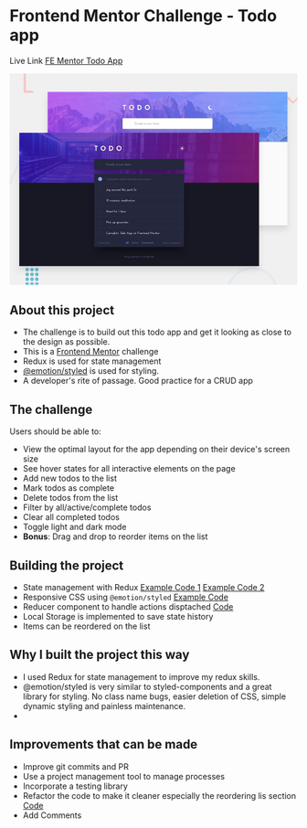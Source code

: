 # Frontend Mentor Challenge - Todo app

Live Link [FE Mentor Todo App](https://devubong-todo-redux.netlify.app/)

![Design preview for the Todo app coding challenge](./src/design/desktop-preview.jpg)

## About this project
-  The challenge is to build out this todo app and get it looking as close to the design as possible.
-  This is a [Frontend Mentor](https://www.frontendmentor.io) challenge
-  Redux is used for state management
-  [@emotion/styled](https://emotion.sh/) is used for styling.
-  A developer's rite of passage. Good practice for a CRUD app


## The challenge

Users should be able to:

-  View the optimal layout for the app depending on their device's screen size
-  See hover states for all interactive elements on the page
-  Add new todos to the list
-  Mark todos as complete
-  Delete todos from the list
-  Filter by all/active/complete todos
-  Clear all completed todos
-  Toggle light and dark mode
-  **Bonus**: Drag and drop to reorder items on the list

## Building the project

-  State management with Redux [Example Code 1](https://github.com/ubong-s/FEmentor-Todo-App-Redux/blob/main/src/App.js) [Example Code 2](https://github.com/ubong-s/FEmentor-Todo-App-Redux/blob/main/src/reducer.js)
-  Responsive CSS using `@emotion/styled` [Example Code](https://github.com/ubong-s/FEmentor-Todo-App-Redux/blob/main/src/styles/globalStyles.js)
-  Reducer component to handle actions disptached [Code](https://github.com/ubong-s/FEmentor-Todo-App-Redux/blob/main/src/reducer.js)
-  Local Storage is implemented to save state history
-  Items can be reordered on the list

## Why I built the project this way

-  I used Redux for state management to improve my redux skills.
-  @emotion/styled is very similar to styled-components and a great library for styling. No class name bugs, easier deletion of CSS, simple dynamic styling and painless maintenance.
-  
## Improvements that can be made

-  Improve git commits and PR
-  Use a project management tool to manage processes
-  Incorporate a testing library
-  Refactor the code to make it cleaner especially the reordering lis section [Code](https://github.com/ubong-s/FEmentor-Todo-App-Redux/blob/main/src/components/BottomSection.js)
-  Add Comments
